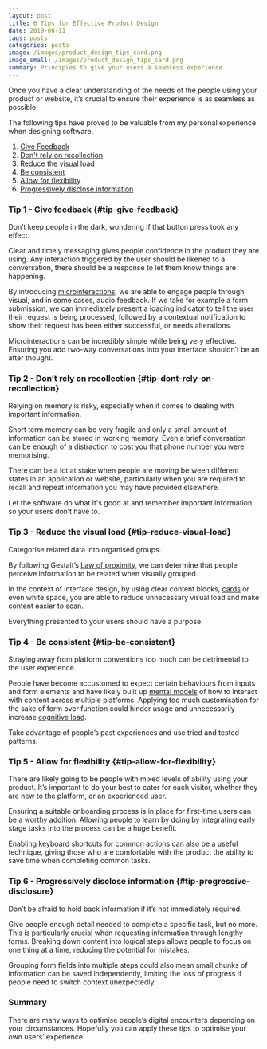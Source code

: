```yaml
---
layout: post
title: 6 Tips for Effective Product Design
date: 2019-06-11
tags: posts
categories: posts
image: /images/product_design_tips_card.png
image_small: /images/product_design_tips_card.png
summary: Principles to give your users a seamless experience
---
```



Once you have a clear understanding of the needs of the people using your product or website, it’s crucial to ensure their experience is as seamless as possible.

The following tips have proved to be valuable from my personal experience when designing software.

1. <a href="#tip-give-feedback">Give Feedback</a>
2. <a href="#tip-dont-rely-on-recollection">Don't rely on recollection</a>
3. <a href="#tip-reduce-visual-load">Reduce the visual load</a>
4. <a href="#tip-be-consistent">Be consistent</a>
5. <a href="#tip-allow-for-flexibility">Allow for flexibility</a>
6. <a href="#tip-progressive-disclosure">Progressively disclose information</a>


### Tip 1 - Give feedback {#tip-give-feedback}

Don’t keep people in the dark, wondering if that button press took any effect.

Clear and timely messaging gives people confidence in the product they are using. Any interaction triggered by the user should be likened to a conversation, there should be a response to let them know things are happening.

By introducing <a href="https://www.nngroup.com/articles/microinteractions/" target="_blank">microinteractions</a>, we are able to engage people through visual, and in some cases, audio feedback. If we take for example a form submission, we can immediately present a loading indicator to tell the user their request is being processed, followed by a contextual notification to show their request has been either successful, or needs alterations.

Microinteractions can be incredibly simple while being very effective. Ensuring you add two-way conversations into your interface shouldn’t be an after thought.


### Tip 2 - Don’t rely on recollection {#tip-dont-rely-on-recollection}

Relying on memory is risky, especially when it comes to dealing with important information.

Short term memory can be very fragile and only a small amount of information can be stored in working memory. Even a brief conversation can be enough of a distraction to cost you that phone number you were memorising.

There can be a lot at stake when people are moving between different states in an application or website, particularly when  you are required to recall and repeat information you may have provided elsewhere.

Let the software do what it's good at and remember important information so your users don’t have to.


### Tip 3 - Reduce the visual load {#tip-reduce-visual-load}

Categorise related data into organised groups.

By following Gestalt’s <a href="https://lawsofux.com/law-of-proximity" target="_blank">Law of proximity</a>, we can determine that people perceive information to be related when visually grouped.

In the context of interface design, by using clear content blocks, <a href="https://material.io/design/components/cards.html" target="_blank">cards</a> or even white space, you are able to reduce unnecessary visual load and make content easier to scan.

Everything presented to your users should have a purpose.


### Tip 4 - Be consistent {#tip-be-consistent}

Straying away from platform conventions too much can be detrimental to the user experience.

People have become accustomed to expect certain behaviours from inputs and form elements and have likely built up <a href="https://www.nngroup.com/articles/mental-models/" target="_blank">mental models</a> of how to interact with content across multiple platforms. Applying too much customisation for the sake of form over function could hinder usage and unnecessarily increase <a href="https://www.nngroup.com/articles/minimize-cognitive-load/" target="_blank">cognitive load</a>. 

Take advantage of people’s past experiences and use tried and tested patterns.


### Tip 5 - Allow for flexibility {#tip-allow-for-flexibility}

There are likely going to be people with mixed levels of ability using your product. It’s important to do your best to cater for each visitor, whether they are new to the platform, or an experienced user.

Ensuring a suitable onboarding process is in place for first-time users can be a worthy addition. Allowing people to learn by doing by integrating early stage tasks into the process can be a huge benefit.

Enabling keyboard shortcuts for common actions can also be a useful technique, giving those who are comfortable with the product the ability to save time when completing common tasks.


### Tip 6 - Progressively disclose information {#tip-progressive-disclosure}

Don’t be afraid to hold back information if it’s not immediately required.

Give people enough detail needed to complete a specific task, but no more. This is particularly crucial when requesting information through lengthy forms. Breaking down content into logical steps allows people to focus on one thing at a time, reducing the potential for mistakes.

Grouping form fields into multiple steps could also mean small chunks of information can be saved independently, limiting the loss of progress if people need to switch context unexpectedly.


### Summary

There are many ways to optimise people’s digital encounters depending on your circumstances. Hopefully you can apply these tips to optimise your own users’ experience.